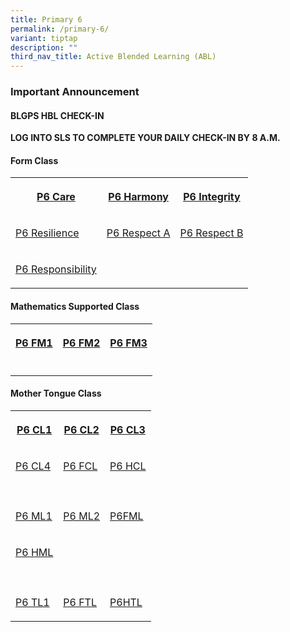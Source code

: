 ```yaml
---
title: Primary 6
permalink: /primary-6/
variant: tiptap
description: ""
third_nav_title: Active Blended Learning (ABL)
---
```

<h3>Important&nbsp;Announcement</h3>
<h4>BLGPS HBL CHECK-IN</h4>
<p><strong>LOG INTO SLS TO COMPLETE YOUR DAILY CHECK-IN BY 8 A.M.</strong>
</p>
<h4>Form Class</h4>
<table style="minWidth: 75px">
<colgroup>
<col>
<col>
<col>
</colgroup>
<tbody>
<tr>
<th rowspan="1" colspan="1">
<p><a href="https://docs.google.com/document/d/17YkasOvRqEX7MYN9JlG0Ki903StMNh3U/edit" rel="noopener noreferrer nofollow" target="_blank">P6 Care</a>
</p>
</th>
<th rowspan="1" colspan="1">
<p><a href="https://docs.google.com/document/d/1ISRhF6B0XNf-4fdOJ3MS1Uad_syL-0yn/edit" rel="noopener noreferrer nofollow" target="_blank">P6 Harmony</a>
</p>
</th>
<th rowspan="1" colspan="1">
<p><a href="https://docs.google.com/document/d/1NuZ8NoGel4eTCGeSByqAlmX0wFOOOsna/edit" rel="noopener noreferrer nofollow" target="_blank">P6 Integrity</a>
</p>
</th>
</tr>
<tr>
<td rowspan="1" colspan="1">
<p><a href="https://docs.google.com/document/d/1rvuF2I_ivdc4ykeViIrAd0wSAcsX14n3/edit" rel="noopener noreferrer nofollow" target="_blank">P6 Resilience</a>
</p>
</td>
<td rowspan="1" colspan="1">
<p><a href="https://docs.google.com/document/d/1F5cOxAQLMz-Drs67srLBu9g4w4XZAJX5/edit" rel="noopener noreferrer nofollow" target="_blank">P6 Respect A</a>
</p>
</td>
<td rowspan="1" colspan="1">
<p><a href="https://docs.google.com/document/d/1xA7P7kMrcxO3NFC5weXB_mFwHG3mHCpJ/edit" rel="noopener noreferrer nofollow" target="_blank">P6 Respect B</a>
</p>
</td>
</tr>
<tr>
<td rowspan="1" colspan="1">
<p><a href="https://docs.google.com/document/d/1EybpxspwCDyhwimGWyt8PMP4_hZFnJll/edit" rel="noopener noreferrer nofollow" target="_blank">P6 Responsibility</a>
</p>
</td>
<td rowspan="1" colspan="1">
<p></p>
</td>
<td rowspan="1" colspan="1">
<p></p>
</td>
</tr>
</tbody>
</table>
<h4>Mathematics Supported Class</h4>
<table style="minWidth: 75px">
<colgroup>
<col>
<col>
<col>
</colgroup>
<tbody>
<tr>
<th rowspan="1" colspan="1">
<p><a href="https://docs.google.com/document/d/1URMpwUaHcy3fwsiZgRvQYCeyrmgRIzQF/edit" rel="noopener noreferrer nofollow" target="_blank">P6 FM1</a>
</p>
</th>
<th rowspan="1" colspan="1">
<p><a href="https://docs.google.com/document/d/1OqzpTVAVdiUDIgNPzw51Xd76S1dWWGDJ/edit" rel="noopener noreferrer nofollow" target="_blank">P6 FM2</a>
</p>
</th>
<th rowspan="1" colspan="1">
<p><a href="https://docs.google.com/document/d/1RGJ3oUWqbiFpEuk-1zfADyNV6rnTlgdu/edit" rel="noopener noreferrer nofollow" target="_blank">P6 FM3</a>
</p>
</th>
</tr>
<tr>
<td rowspan="1" colspan="1">
<p></p>
</td>
<td rowspan="1" colspan="1">
<p></p>
</td>
<td rowspan="1" colspan="1">
<p></p>
</td>
</tr>
</tbody>
</table>
<h4>Mother Tongue Class</h4>
<table style="minWidth: 75px">
<colgroup>
<col>
<col>
<col>
</colgroup>
<tbody>
<tr>
<th rowspan="1" colspan="1">
<p><a href="https://docs.google.com/document/d/1y--gLdvpGYGF3Iz3fEsryHmqQC5Nv-yV/edit" rel="noopener noreferrer nofollow" target="_blank">P6 CL1</a>
</p>
</th>
<th rowspan="1" colspan="1">
<p><a href="https://docs.google.com/document/d/1yCFLfhA0KArx-iUuiFkOTmkq7YkMPw1C/edit" rel="noopener noreferrer nofollow" target="_blank">P6 CL2</a>
</p>
</th>
<th rowspan="1" colspan="1">
<p><a href="https://docs.google.com/document/d/1omukFGN-OsBX27Y1i0Uz8N-YmTvseQnz/edit" rel="noopener noreferrer nofollow" target="_blank">P6 CL3</a>
</p>
</th>
</tr>
<tr>
<td rowspan="1" colspan="1">
<p><a href="https://docs.google.com/document/d/1kz-bhRO7f6RDCpi5Y_46MQaGlg0xkcEl/edit" rel="noopener noreferrer nofollow" target="_blank">P6 CL4</a>
</p>
</td>
<td rowspan="1" colspan="1">
<p><a href="https://docs.google.com/document/d/1YvRR3zEd32tvIJig1kmUoUY9ALY4swyy/edit" rel="noopener noreferrer nofollow" target="_blank">P6 FCL</a>
</p>
</td>
<td rowspan="1" colspan="1">
<p><a href="https://docs.google.com/document/d/1pk_E_stRJyKAI2qq5SGsS8e6TcLQ0vJF/edit" rel="noopener noreferrer nofollow" target="_blank">P6 HCL</a>
</p>
</td>
</tr>
<tr>
<td rowspan="1" colspan="1">
<p></p>
</td>
<td rowspan="1" colspan="1">
<p></p>
</td>
<td rowspan="1" colspan="1">
<p></p>
</td>
</tr>
<tr>
<td rowspan="1" colspan="1">
<p><a href="https://docs.google.com/document/d/1rnhtVgWPnCvW0Gsf6aiv9EnBoCyNV2km/edit" rel="noopener noreferrer nofollow" target="_blank">P6 ML1</a>
</p>
</td>
<td rowspan="1" colspan="1">
<p><a href="https://docs.google.com/document/d/1wleLDhiRoX8ZNqlGjyY5RBPPwZaW1xgq/edit" rel="noopener noreferrer nofollow" target="_blank">P6 ML2</a>
</p>
</td>
<td rowspan="1" colspan="1">
<p><a href="https://docs.google.com/document/d/1pWsVM3xbV4H8fkGOLIq-UseQGL1bqnL8/edit" rel="noopener noreferrer nofollow" target="_blank">P6FML</a>
</p>
</td>
</tr>
<tr>
<td rowspan="1" colspan="1">
<p><a href="https://docs.google.com/document/d/1_aHGLuESj9QyYJhG75FHZLp359x_Y-rF/edit" rel="noopener noreferrer nofollow" target="_blank">P6 HML</a>
</p>
</td>
<td rowspan="1" colspan="1">
<p></p>
</td>
<td rowspan="1" colspan="1">
<p></p>
</td>
</tr>
<tr>
<td rowspan="1" colspan="1">
<p></p>
</td>
<td rowspan="1" colspan="1">
<p></p>
</td>
<td rowspan="1" colspan="1">
<p></p>
</td>
</tr>
<tr>
<td rowspan="1" colspan="1">
<p><a href="https://docs.google.com/document/d/1B6l5GsGVlwFUPz0Geivb9s3afX64H0OY/edit" rel="noopener noreferrer nofollow" target="_blank">P6 TL1</a>
</p>
</td>
<td rowspan="1" colspan="1">
<p><a href="https://docs.google.com/document/d/1hxpJhQBmu0yWFLOSCJrJJlS09CyWwoLo/edit" rel="noopener noreferrer nofollow" target="_blank">P6 FTL</a>
</p>
</td>
<td rowspan="1" colspan="1">
<p><a href="https://docs.google.com/document/d/18nZcIPYcevf2VzpMxkgMOGF_qIKLOZoh/edit?usp=sharing&amp;ouid=105417872371350287373&amp;rtpof=true&amp;sd=true" rel="noopener noreferrer nofollow" target="_blank">P6HTL</a>
</p>
</td>
</tr>
</tbody>
</table>
<p></p>